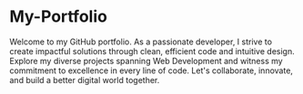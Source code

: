 # My-Portfolio
Welcome to my GitHub portfolio. As a passionate developer, I strive to create impactful solutions through clean, efficient code and intuitive design. Explore my diverse projects spanning Web Development and witness my commitment to excellence in every line of code. Let's collaborate, innovate, and build a better digital world together.
